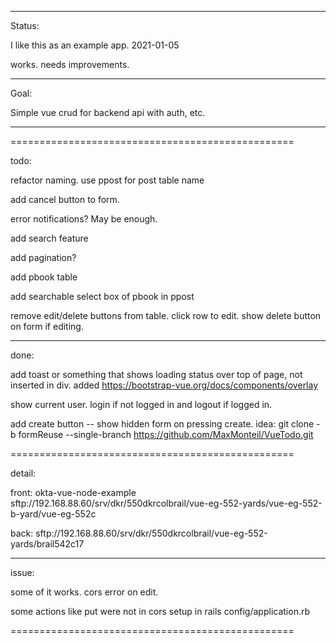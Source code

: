 _____________

Status:

I like this as an example app. 2021-01-05

works.
needs improvements.

_____________



Goal:

Simple vue crud for backend api with auth, etc.

_____________

=================================================

todo:

refactor naming. use ppost for post table name

add cancel button to form.

error notifications? May be enough.

add search feature

add pagination?

add pbook table

add searchable select box of pbook in ppost

remove edit/delete buttons from table. click row to edit. show delete button on form if editing.


_____________


done:

add toast or something that shows loading status over top of page, not inserted in div.
    added https://bootstrap-vue.org/docs/components/overlay

show current user. login if not logged in and logout if logged in.

add create button --  show hidden form on pressing create.
    idea: git clone -b formReuse --single-branch https://github.com/MaxMonteil/VueTodo.git
    

=================================================


detail:

front:
okta-vue-node-example
sftp://192.168.88.60/srv/dkr/550dkrcolbrail/vue-eg-552-yards/vue-eg-552-b-yard/vue-eg-552c

back:
sftp://192.168.88.60/srv/dkr/550dkrcolbrail/vue-eg-552-yards/brail542c17


_____________


issue:


some of it works.
cors error on edit.

some actions like put were not in cors setup in rails config/application.rb



=================================================

